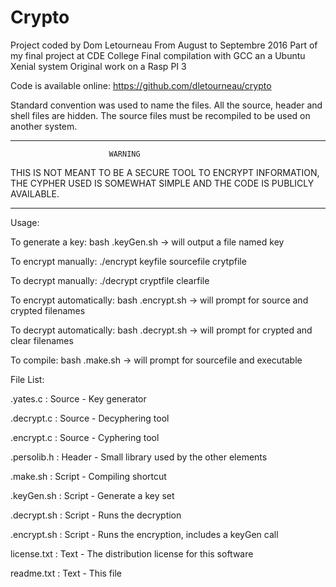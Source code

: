 # Crypto

Project coded by Dom Letourneau
From August to Septembre 2016
Part of my final project at CDE College
Final compilation with GCC an a Ubuntu Xenial system
Original work on a Rasp PI 3

Code is available online:
  https://github.com/dletourneau/crypto

Standard convention was used to name the files.
All the source, header and shell files are hidden.
The source files must be recompiled to be used on another system.

**************************************************************************
                          WARNING
 THIS IS NOT MEANT TO BE A SECURE TOOL TO ENCRYPT INFORMATION, THE CYPHER
 USED IS SOMEWHAT SIMPLE AND THE CODE IS PUBLICLY AVAILABLE.
**************************************************************************

Usage:

  To generate a key: bash .keyGen.sh
    -> will output a file named key
    
  To encrypt manually: ./encrypt keyfile sourcefile crytpfile
  
  To decrypt manually: ./decrypt cryptfile clearfile
  
  To encrypt automatically: bash .encrypt.sh
    -> will prompt for source and crypted filenames
    
  To decrypt automatically: bash .decrypt.sh
    -> will prompt for crypted and clear filenames
    
  To compile: bash .make.sh
    -> will prompt for sourcefile and executable
    
File List:

.yates.c      : Source - Key generator

.decrypt.c    : Source - Decyphering tool

.encrypt.c    : Source - Cyphering tool

.persolib.h   : Header - Small library used by the other elements

.make.sh      : Script - Compiling shortcut

.keyGen.sh    : Script - Generate a key set

.decrypt.sh   : Script - Runs the decryption

.encrypt.sh   : Script - Runs the encryption, includes a keyGen call

license.txt   : Text - The distribution license for this software

readme.txt    : Text - This file

